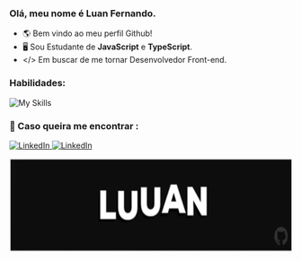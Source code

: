 ### Olá, meu nome é Luan Fernando.
- 🌎 Bem vindo ao meu perfil Github!
- 🖥️ Sou Estudante de <strong>JavaScript</strong> e <strong>TypeScript</strong>.
- </> Em buscar de me tornar Desenvolvedor Front-end.

### Habilidades: 
![My Skills](https://skillicons.dev/icons?i=html,css,js,ts,git,scss,react,tailwind,figma)

### 💌 Caso queira me encontrar :

<p align="left">
 <a href="https://www.linkedin.com/in/luan-fernando/" target="_blank">
  <img src="https://img.shields.io/badge/-Linkedin-6610F2?style=for-the-badge&logo=Linkedin&logoColor=FFFFFF&" alt="LinkedIn">
 </a>
 <a href="mailto:luanfernando118@gmail.com" target="_blank">
  <img src="https://img.shields.io/badge/-Email-6610F2?style=for-the-badge&logo=Gmail&logoColor=FFFFFF&" alt="LinkedIn">
 </a>
</p>

<img src="Luuan.gif" height="168px"/> 
